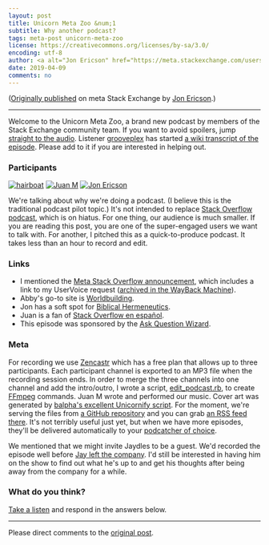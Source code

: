```yaml
---
layout: post
title: Unicorn Meta Zoo &num;1
subtitle: Why another podcast?
tags: meta-post unicorn-meta-zoo
license: https://creativecommons.org/licenses/by-sa/3.0/
encoding: utf-8
author: <a alt="Jon Ericson" href="https://meta.stackexchange.com/users/1438/jon-ericson">Jon Ericson</a>
date: 2019-04-09
comments: no
---
```


([Originally published](https://meta.stackexchange.com/q/326560/1438) on meta Stack Exchange by <a alt="Jon Ericson" href="https://meta.stackexchange.com/users/1438/jon-ericson">Jon Ericson</a>.)

---

Welcome to the Unicorn Meta Zoo, a brand new podcast by members of the Stack Exchange community team. If you want to avoid spoilers, jump [straight to the audio][1]. Listener [grooveplex](https://meta.stackexchange.com/users/321693/grooveplex) has started [a wiki transcript of the episode](https://github.com/unicorn-meta-zoo/unicorn-meta-zoo.github.io/wiki/Why-another-podcast%3F-%5BTranscript%5D). Please add to it if you are interested in helping out.

### Participants 

[![hairboat](https://stackexchange.com/users/flair/463168.png)](https://stackexchange.com/users/463168)
[![Juan M](https://stackexchange.com/users/flair/6254215.png)](https://stackexchange.com/users/6254215)
[![Jon Ericson](https://stackexchange.com/users/flair/1083.png)](https://stackexchange.com/users/1083)

We're talking about why we're doing a podcast. (I believe this is the traditional podcast pilot topic.) It's not intended to replace [Stack Overflow podcast](https://stackoverflow.blog/podcasts/), which is on hiatus. For one thing, our audience is much smaller. If you are reading this post, you are one of the super-engaged users we want to talk with. For another, I pitched this as a quick-to-produce podcast. It takes less than an hour to record and edit.

### Links

* I mentioned the [Meta Stack Overflow announcement](https://stackoverflow.blog/2009/06/28/cmon-get-meta/), which includes a link to my UserVoice request ([archived in the WayBack Machine](https://web.archive.org/web/20090522110810/https://stackoverflow.uservoice.com:80/pages/1722-general/suggestions/106921-provide-an-authorized-location-for-meta-discussion-)).
* Abby's go-to site is [Worldbuilding](https://worldbuilding.stackexchange.com/).
* Jon has a soft spot for [Biblical Hermeneutics](https://hermeneutics.stackexchange.com/).
* Juan is a fan of [Stack Overflow en español](https://es.stackoverflow.com).
* This episode was sponsored by the [Ask Question Wizard](https://meta.stackoverflow.com/questions/378057/the-ask-question-wizard-is-now-in-testing).

### Meta

For recording we use [Zencastr](https://zencastr.com/) which has a free plan that allows up to three participants. Each participant channel is exported to an MP3 file when the recording session ends. In order to merge the three channels into one channel and add the intro/outro, I wrote 
a script, [edit_podcast.rb](https://github.com/jericson/edit_podcast.rb), to create [FFmpeg](https://ffmpeg.org/) commands. Juan M wrote and performed our music. Cover art was generated by [balpha's excellent Unicornify script](https://bitbucket.org/balpha/go-unicornify/src). For the moment, we're serving the files from [a GitHub repository](https://unicorn-meta-zoo.github.io/) and you can grab [an RSS feed there](https://unicorn-meta-zoo.github.io/index.rss). It's not terribly useful just yet, but when we have more episodes, they'll be delivered automatically to your [podcatcher of choice](https://en.wikipedia.org/wiki/List_of_podcatchers).

We mentioned that we might invite Jaydles to be a guest. We'd recorded the episode well before [Jay left the company](https://meta.stackexchange.com/questions/325178/goodbye-and-thank-you-jaydles). I'd still be interested in having him on the show to find out what he's up to and get his thoughts after being away from the company for a while. 

### What do you think?

[Take a listen][1] and respond in the answers below.


  [1]:  https://dts.podtrac.com/redirect.mp3/unicorn-meta-zoo.github.io/episodes/why-podcast.mp3


---

Please direct comments to the [original post](https://meta.stackexchange.com/q/326560/1438).

